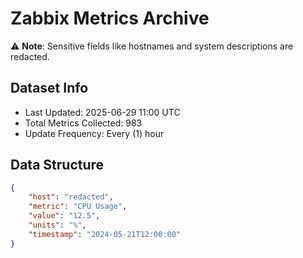 # Zabbix Metrics Archive

⚠️ **Note**: Sensitive fields like hostnames and system descriptions are redacted.

## Dataset Info
- Last Updated: 2025-06-29 11:00 UTC
- Total Metrics Collected: 983
- Update Frequency: Every (1) hour

## Data Structure
```json
{
    "host": "redacted",
    "metric": "CPU Usage",
    "value": "12.5",
    "units": "%",
    "timestamp": "2024-05-21T12:00:00"
}
```
